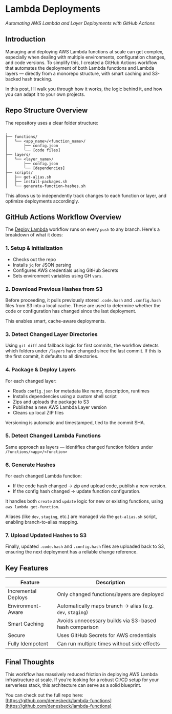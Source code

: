 # Lambda Deployments

_Automating AWS Lambda and Layer Deployments with GitHub Actions_

## Introduction

Managing and deploying AWS Lambda functions at scale can get complex, especially when dealing with multiple environments, configuration changes, and code versions. To simplify this, I created a GitHub Actions workflow that automates the deployment of both Lambda functions and Lambda layers — directly from a monorepo structure, with smart caching and S3-backed hash tracking.

In this post, I’ll walk you through how it works, the logic behind it, and how you can adapt it to your own projects.

## Repo Structure Overview

The repository uses a clear folder structure:

```
.
├── functions/
│   └── <app_name>/<function_name>/
│       ├── config.json
│       └── [code files]
├── layers/
│   └── <layer_name>/
│       ├── config.json
│       └── [dependencies]
├── scripts/
│   ├── get-alias.sh
│   ├── install-packages.sh
│   └── generate-function-hashes.sh
```

This allows us to independently track changes to each function or layer, and optimize deployments accordingly.

## GitHub Actions Workflow Overview

The [Deploy Lambda](https://github.com/denesbeck/lambda-functions/blob/main/.github/workflows/main.yml) workflow runs on every `push` to any branch. Here's a breakdown of what it does:

### 1. Setup & Initialization

- Checks out the repo
- Installs `jq` for JSON parsing
- Configures AWS credentials using GitHub Secrets
- Sets environment variables using GH `vars`.

### 2. Download Previous Hashes from S3

Before proceeding, it pulls previously stored `.code.hash` and `.config.hash` files from S3 into a local cache. These are used to determine whether the code or configuration has changed since the last deployment.

This enables smart, cache-aware deployments.

### 3. Detect Changed Layer Directories

Using `git diff` and fallback logic for first commits, the workflow detects which folders under `/layers` have changed since the last commit. If this is the first commit, it defaults to all directories.

### 4. Package & Deploy Layers

For each changed layer:

- Reads `config.json` for metadata like name, description, runtimes
- Installs dependencies using a custom shell script
- Zips and uploads the package to S3
- Publishes a new AWS Lambda Layer version
- Cleans up local ZIP files

Versioning is automatic and timestamped, tied to the commit SHA.

### 5. Detect Changed Lambda Functions

Same approach as layers — identifies changed function folders under `/functions/<app>/<function>`

### 6. Generate Hashes

For each changed Lambda function:

- If the code hash changed → zip and upload code, publish a new version.
- If the config hash changed → update function configuration.

It handles both `create` and `update` logic for new or existing functions, using `aws lambda get-function`.

Aliases (like `dev`, `staging`, etc.) are managed via the `get-alias.sh` script, enabling branch-to-alias mapping.

### 7. Upload Updated Hashes to S3

Finally, updated `.code.hash` and `.config.hash` files are uploaded back to S3, ensuring the next deployment has a reliable change reference.

## Key Features

| Feature             | Description                                               |
| ------------------- | --------------------------------------------------------- |
| Incremental Deploys | Only changed functions/layers are deployed                |
| Environment-Aware   | Automatically maps branch → alias (e.g. `dev`, `staging`) |
| Smart Caching       | Avoids unnecessary builds via S3-based hash comparison    |
| Secure              | Uses GitHub Secrets for AWS credentials                   |
| Fully Idempotent    | Can run multiple times without side effects               |

## Final Thoughts

This workflow has massively reduced friction in deploying AWS Lambda infrastructure at scale. If you’re looking for a robust CI/CD setup for your serverless stack, this architecture can serve as a solid blueprint.

You can check out the full repo here:  
[https://github.com/denesbeck/lambda-functions](https://github.com/denesbeck/lambda-functions)
